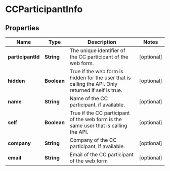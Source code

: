 
# CCParticipantInfo

## Properties
Name | Type | Description | Notes
------------ | ------------- | ------------- | -------------
**participantId** | **String** |  The unique identifier of the CC participant of the web form. |  [optional]
**hidden** | **Boolean** | True if the web form is hidden for the user that is calling the API. Only returned if self is true. |  [optional]
**name** | **String** | Name of the CC participant, if available. |  [optional]
**self** | **Boolean** | True if the CC participant of the web form is the same user that is calling the API. |  [optional]
**company** | **String** | Company of the CC participant, if available. |  [optional]
**email** | **String** | Email of the CC participant of the web form |  [optional]



